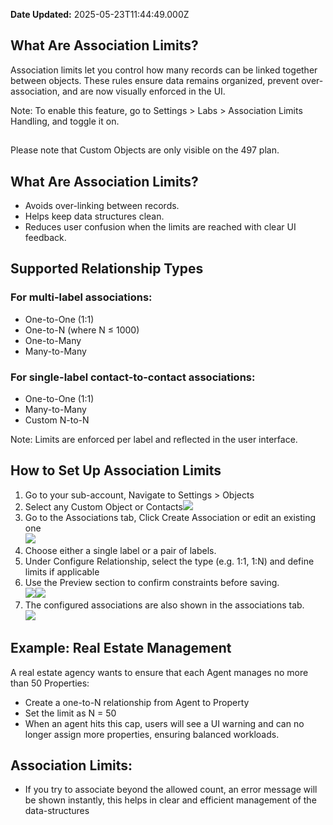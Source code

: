 **Date Updated:** 2025-05-23T11:44:49.000Z

##   

## What Are Association Limits?

  
Association limits let you control how many records can be linked together between objects. These rules ensure data remains organized, prevent over-association, and are now visually enforced in the UI.

Note: To enable this feature, go to Settings > Labs > Association Limits Handling, and toggle it on.

## 

Please note that Custom Objects are only visible on the 497 plan.

  
##   

## What Are Association Limits?

  
* Avoids over-linking between records.
* Helps keep data structures clean.
* Reduces user confusion when the limits are reached with clear UI feedback.
  
  
## Supported Relationship Types

  
### For multi-label associations:

* One-to-One (1:1)
* One-to-N (where N ≤ 1000)
* One-to-Many
* Many-to-Many

### For single-label contact-to-contact associations:

* One-to-One (1:1)
* Many-to-Many
* Custom N-to-N

Note: Limits are enforced per label and reflected in the user interface.

  
## How to Set Up Association Limits

  
1. Go to your sub-account, Navigate to Settings > Objects
2. Select any Custom Object or Contacts![](https://s3.amazonaws.com/cdn.freshdesk.com/data/helpdesk/attachments/production/155047099121/original/j94NQGkBL1lsLO6m8jvWXcoDH_MzVAAOEQ.png?1747948523)
3. Go to the Associations tab, Click Create Association or edit an existing one  
![](https://s3.amazonaws.com/cdn.freshdesk.com/data/helpdesk/attachments/production/155047099116/original/ExPdo2iAEguMb-5QAs0fnSuI9w4LOI4gyg.png?1747948522)
4. Choose either a single label or a pair of labels.
5. Under Configure Relationship, select the type (e.g. 1:1, 1:N) and define limits if applicable
6. Use the Preview section to confirm constraints before saving.  
![](https://s3.amazonaws.com/cdn.freshdesk.com/data/helpdesk/attachments/production/155047099119/original/E25loEVlQ7uYBZ3wmTwoOYt01TB7VlC94A.jpeg?1747948523)![](https://s3.amazonaws.com/cdn.freshdesk.com/data/helpdesk/attachments/production/155047099118/original/u5Pd6PGpmm81C3NJgLmpNOrPfSLwwHHtlg.jpeg?1747948522)
7. The configured associations are also shown in the associations tab.  
![](https://s3.amazonaws.com/cdn.freshdesk.com/data/helpdesk/attachments/production/155047099120/original/OLMwz5bpP_ZeobCw1H0xK3GgTQ3qu9p7YA.png?1747948523)

## Example: Real Estate Management

A real estate agency wants to ensure that each Agent manages no more than 50 Properties:

* Create a one-to-N relationship from Agent to Property
* Set the limit as N = 50
* When an agent hits this cap, users will see a UI warning and can no longer assign more properties, ensuring balanced workloads.

## Association Limits:

* If you try to associate beyond the allowed count, an error message will be shown instantly, this helps in clear and efficient management of the data-structures

  